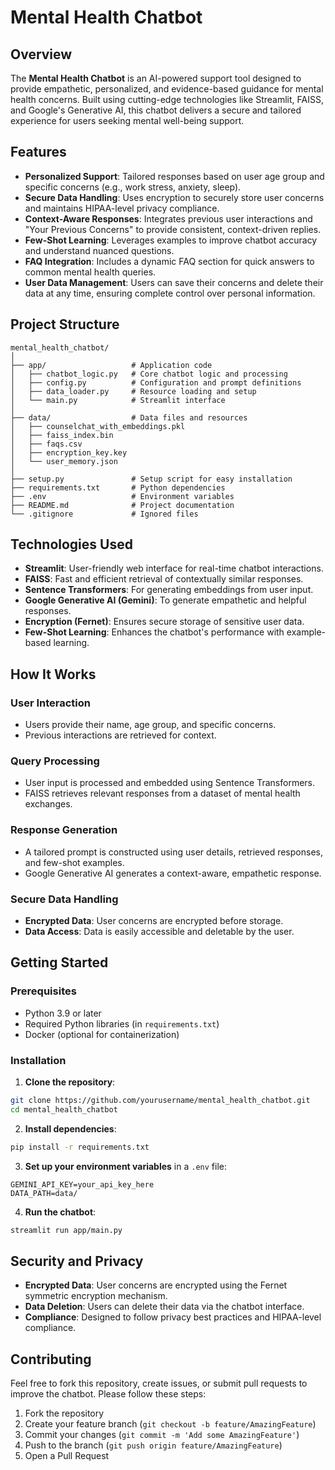 # Mental Health Chatbot

## Overview

The **Mental Health Chatbot** is an AI-powered support tool designed to provide empathetic, personalized, and evidence-based guidance for mental health concerns. Built using cutting-edge technologies like Streamlit, FAISS, and Google's Generative AI, this chatbot delivers a secure and tailored experience for users seeking mental well-being support.

## Features

- **Personalized Support**: Tailored responses based on user age group and specific concerns (e.g., work stress, anxiety, sleep).
- **Secure Data Handling**: Uses encryption to securely store user concerns and maintains HIPAA-level privacy compliance.
- **Context-Aware Responses**: Integrates previous user interactions and "Your Previous Concerns" to provide consistent, context-driven replies.
- **Few-Shot Learning**: Leverages examples to improve chatbot accuracy and understand nuanced questions.
- **FAQ Integration**: Includes a dynamic FAQ section for quick answers to common mental health queries.
- **User Data Management**: Users can save their concerns and delete their data at any time, ensuring complete control over personal information.

## Project Structure

```plaintext
mental_health_chatbot/
│
├── app/                   # Application code
│   ├── chatbot_logic.py   # Core chatbot logic and processing
│   ├── config.py          # Configuration and prompt definitions
│   ├── data_loader.py     # Resource loading and setup
│   └── main.py            # Streamlit interface
│
├── data/                  # Data files and resources
│   ├── counselchat_with_embeddings.pkl
│   ├── faiss_index.bin
│   ├── faqs.csv
│   ├── encryption_key.key
│   └── user_memory.json
│
├── setup.py               # Setup script for easy installation
├── requirements.txt       # Python dependencies
├── .env                   # Environment variables
├── README.md              # Project documentation
└── .gitignore             # Ignored files
```

## Technologies Used

* **Streamlit**: User-friendly web interface for real-time chatbot interactions.
* **FAISS**: Fast and efficient retrieval of contextually similar responses.
* **Sentence Transformers**: For generating embeddings from user input.
* **Google Generative AI (Gemini)**: To generate empathetic and helpful responses.
* **Encryption (Fernet)**: Ensures secure storage of sensitive user data.
* **Few-Shot Learning**: Enhances the chatbot's performance with example-based learning.

## How It Works

### User Interaction
* Users provide their name, age group, and specific concerns.
* Previous interactions are retrieved for context.

### Query Processing
* User input is processed and embedded using Sentence Transformers.
* FAISS retrieves relevant responses from a dataset of mental health exchanges.

### Response Generation
* A tailored prompt is constructed using user details, retrieved responses, and few-shot examples.
* Google Generative AI generates a context-aware, empathetic response.

### Secure Data Handling
* **Encrypted Data**: User concerns are encrypted before storage.
* **Data Access**: Data is easily accessible and deletable by the user.

## Getting Started

### Prerequisites
* Python 3.9 or later
* Required Python libraries (in `requirements.txt`)
* Docker (optional for containerization)

### Installation

1. **Clone the repository**:
```bash
git clone https://github.com/yourusername/mental_health_chatbot.git
cd mental_health_chatbot
```

2. **Install dependencies**:
```bash
pip install -r requirements.txt
```

3. **Set up your environment variables** in a `.env` file:
```env
GEMINI_API_KEY=your_api_key_here
DATA_PATH=data/
```

4. **Run the chatbot**:
```bash
streamlit run app/main.py
```

## Security and Privacy

* **Encrypted Data**: User concerns are encrypted using the Fernet symmetric encryption mechanism.
* **Data Deletion**: Users can delete their data via the chatbot interface.
* **Compliance**: Designed to follow privacy best practices and HIPAA-level compliance.

## Contributing

Feel free to fork this repository, create issues, or submit pull requests to improve the chatbot. Please follow these steps:

1. Fork the repository
2. Create your feature branch (`git checkout -b feature/AmazingFeature`)
3. Commit your changes (`git commit -m 'Add some AmazingFeature'`)
4. Push to the branch (`git push origin feature/AmazingFeature`)
5. Open a Pull Request




